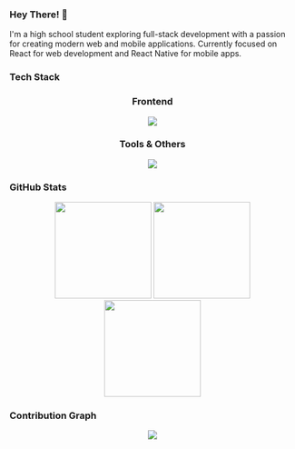 ### Hey There! 👋

I'm a high school student exploring full-stack development with a passion for creating modern web and mobile applications. Currently focused on React for web development and React Native for mobile apps.

### Tech Stack

<div align="center">

### Frontend
<img src="https://skillicons.dev/icons?i=html,css,js,ts,react,tailwind&theme=dark" />

### Tools & Others
<img src="https://skillicons.dev/icons?i=git,github,unity,cs&theme=dark" />

</div>

### GitHub Stats

<div align="center">
  <img src="https://github-readme-stats.vercel.app/api?username=rycatt&show_icons=true&theme=react&hide_border=true&bg_color=0D1117&title_color=58A6FF&icon_color=1F6FEB&text_color=C9D1D9&count_private=true&include_all_commits=true&hide=contribs" height="170" />
  <img src="https://github-readme-stats.vercel.app/api/top-langs/?username=rycatt&layout=compact&theme=react&hide_border=true&bg_color=0D1117&title_color=58A6FF&text_color=C9D1D9&hide=jupyter%20notebook" height="170" />
</div>

<div align="center">
  <img src="https://github-readme-streak-stats.herokuapp.com?user=rycatt&theme=react&hide_border=true&background=0D1117&stroke=58A6FF&ring=1F6FEB&fire=FF6B35&currStreakLabel=C9D1D9&sideLabels=C9D1D9&currStreakNum=58A6FF&sideNums=58A6FF" height="170" />
</div>



### Contribution Graph
<div align="center">
  <img src="https://github-readme-activity-graph.vercel.app/graph?username=rycatt&theme=react-dark&bg_color=0D1117&color=58A6FF&line=1F6FEB&point=FF6B35&area=true&hide_border=true" />
</div>
